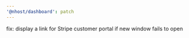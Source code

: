 ```yaml
---
'@nhost/dashboard': patch
---
```


fix: display a link for Stripe customer portal if new window fails to open
